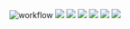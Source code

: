 ![workflow](https://github.com/n3imys/backend-project-lvl1/.github/workflows/github-action-lint2.yml)
<a href="https://codeclimate.com/github/N3IMYS/backend-project-lvl1/maintainability"><img src="https://api.codeclimate.com/v1/badges/741b24077273e96b11c4/maintainability" /></a>
<a href="https://asciinema.org/a/129XZJMbY6jAkyKjWGXbxnzZK" target="_blank"><img src="https://asciinema.org/a/129XZJMbY6jAkyKjWGXbxnzZK.svg" /></a>
<a href="https://asciinema.org/a/U4SliSd34ZNTL8a4GbEk1Q773" target="_blank"><img src="https://asciinema.org/a/U4SliSd34ZNTL8a4GbEk1Q773.svg" /></a>
<a href="https://asciinema.org/a/BtyiwBS3rJPRmJexRSsLkmpB4" target="_blank"><img src="https://asciinema.org/a/BtyiwBS3rJPRmJexRSsLkmpB4.svg" /></a>
<a href="https://asciinema.org/a/AJjnFaLfcgHcOw39OuTwevs0Y" target="_blank"><img src="https://asciinema.org/a/AJjnFaLfcgHcOw39OuTwevs0Y.svg" /></a>
<a href="https://asciinema.org/a/5vp6rTaUbTpd9YuKoA2cE5k6i" target="_blank"><img src="https://asciinema.org/a/5vp6rTaUbTpd9YuKoA2cE5k6i.svg" /></a>